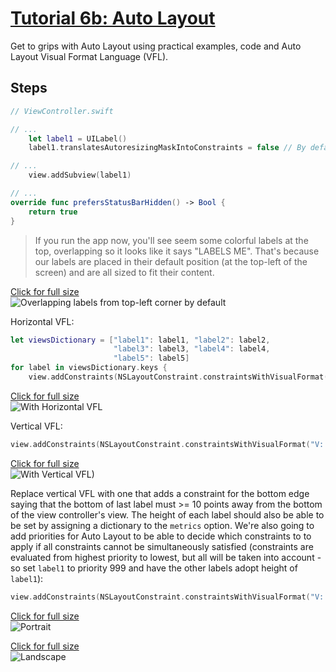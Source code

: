 # [Tutorial 6b: Auto Layout](https://www.hackingwithswift.com/read/6/overview)

Get to grips with Auto Layout using practical examples, code and Auto Layout Visual Format Language (VFL).

## Steps

```swift
// ViewController.swift

// ...
    let label1 = UILabel()
    label1.translatesAutoresizingMaskIntoConstraints = false // By default iOS generates Auto Layout constraints for you based on a view's size and position. We'll be doing it by hand, so we need to disable this feature.

// ...
    view.addSubview(label1)

// ...
override func prefersStatusBarHidden() -> Bool {
    return true
}
```

> If you run the app now, you'll see seem some colorful labels at the top, overlapping so it looks like it says "LABELS ME". That's because our labels are placed in their default position (at the top-left of the screen) and are all sized to fit their content.

[Click for full size](https://raw.githubusercontent.com/dlcmh/ios-playground/hws-06b-auto-layout/1.png)<br>
![Overlapping labels from top-left corner by default](1.png "Overlapping labels from top-left corner by default")


Horizontal VFL:

```swift
let viewsDictionary = ["label1": label1, "label2": label2,
                       "label3": label3, "label4": label4,
                       "label5": label5]
for label in viewsDictionary.keys {
    view.addConstraints(NSLayoutConstraint.constraintsWithVisualFormat("H:|[\(label)]|", options: [], metrics: nil, views: viewsDictionary))
```

[Click for full size](https://raw.githubusercontent.com/dlcmh/ios-playground/hws-06b-auto-layout/2.png)<br>
![With Horizontal VFL](2.png "With Horizontal VFL")

Vertical VFL:

```swift
view.addConstraints(NSLayoutConstraint.constraintsWithVisualFormat("V:|[label1]-[label2]-[label3]-[label4]-[label5]", options: [], metrics: nil, views: viewsDictionary))
```

[Click for full size](https://raw.githubusercontent.com/dlcmh/ios-playground/hws-06b-auto-layout/3.png)<br>
![With Vertical VFL)](3.png "With Vertical VFL")


Replace vertical VFL with one that adds a constraint for the bottom edge saying that the bottom of last label must >= 10 points away from the bottom of the view controller's view. The height of each label should also be able to be set by assigning a dictionary to the `metrics` option. We're also going to add priorities for Auto Layout to be able to decide which constraints to to apply if all constraints cannot be simultaneously satisfied (constraints are evaluated from highest priority to lowest, but all will be taken into account - so set `label1` to priority 999 and have the other labels adopt height of `label1`):

```swift
view.addConstraints(NSLayoutConstraint.constraintsWithVisualFormat("V:|[label1(labelHeight@999)]-[label2(label1)]-[label3(label1)]-[label4(label1)]-[label5(label1)]->=10-|", options: [], metrics: ["labelHeight": 88], views: viewsDictionary))
```

[Click for full size](https://raw.githubusercontent.com/dlcmh/ios-playground/hws-06b-auto-layout/4.png)<br>
![Portrait](4.png "Portrait")

[Click for full size](https://raw.githubusercontent.com/dlcmh/ios-playground/hws-06b-auto-layout/5.png)<br>
![Landscape](5.png "Landscape")
